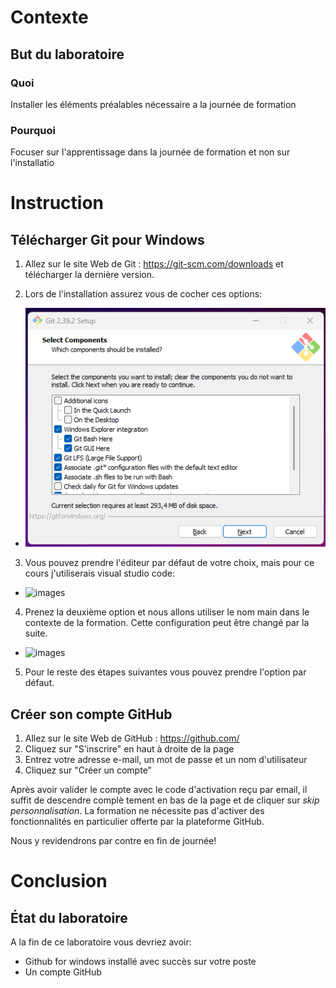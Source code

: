 
# Contexte
## But du laboratoire
### Quoi
Installer les éléments préalables nécessaire a la journée de formation

### Pourquoi
Focuser sur l'apprentissage dans la journée de formation et non sur l'installatio 

# Instruction
## Télécharger Git pour Windows
1. Allez sur le site Web de Git : https://git-scm.com/downloads et télécharger la dernière version.

2. Lors de l'installation assurez vous de cocher ces options:
- ![images](/images/lab0_default_option_git_installation.png)

3. Vous pouvez prendre l'éditeur par défaut de votre choix, mais pour ce cours j'utiliserais visual studio code:
- ![images](/images/lab0_default_editor.png)

4. Prenez la deuxième option et nous allons utiliser le nom main dans le contexte de la formation. Cette configuration peut être changé par la suite.
- ![images](/images/lab0_default_editor.png)

5. Pour le reste des étapes suivantes vous pouvez prendre l'option par défaut.


## Créer son compte GitHub

1) Allez sur le site Web de GitHub : https://github.com/
2) Cliquez sur "S'inscrire" en haut à droite de la page
3) Entrez votre adresse e-mail, un mot de passe et un nom d'utilisateur
4) Cliquez sur "Créer un compte"


Après avoir valider le compte avec le code d'activation reçu par email, il suffit de descendre complè
tement en bas de la page et de cliquer sur *skip personnalisation*. La formation ne nécessite pas d'activer des fonctionnalités en particulier offerte par la plateforme GitHub.

Nous y revidendrons par contre en fin de journée!


# Conclusion
## État du laboratoire
A la fin de ce laboratoire vous devriez avoir: 
- Github for windows installé avec succès sur votre poste
- Un compte GitHub 
